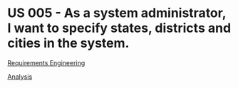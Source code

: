 # US 005 - As a system administrator, I want to specify states, districts and cities in the system.

[Requirements Engineering](01.requirements-engineering/Readme.md)

[Analysis](02.analysis/Readme.md)

